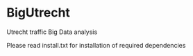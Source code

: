 # BigUtrecht
Utrecht traffic Big Data analysis

Please read install.txt for installation of required dependencies
